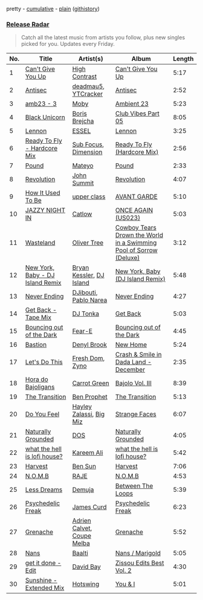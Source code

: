 pretty - [cumulative](/playlists/cumulative/Release%20Radar.md) - [plain](/playlists/plain/37i9dQZEVXbsudmxBFKW7G) ([githistory](https://github.githistory.xyz/vitokorn/spotify-playlist-archive/blob/master/playlists/plain/37i9dQZEVXbsudmxBFKW7G))

### [Release Radar](https://open.spotify.com/playlist/37i9dQZEVXbsudmxBFKW7G)

> Catch all the latest music from artists you follow, plus new singles picked for you. Updates every Friday.

| No. | Title | Artist(s) | Album | Length |
|---|---|---|---|---|
| 1 | [Can't Give You Up](https://open.spotify.com/track/6o5qFSBREXQPvSTJY353I2) | [High Contrast](https://open.spotify.com/artist/0bxHci3JIhhKA53n8rH3tT) | [Can't Give You Up](https://open.spotify.com/album/0fZGtVLj6azebynm7MuYeB) | 5:17 |
| 2 | [Antisec](https://open.spotify.com/track/5wBR7E6BADAHWj5vBHdnDd) | [deadmau5](https://open.spotify.com/artist/2CIMQHirSU0MQqyYHq0eOx), [YTCracker](https://open.spotify.com/artist/1x82Mu3wakMkldMW5kEiP4) | [Antisec](https://open.spotify.com/album/2k182ZsRtnPjhJ432Z2y3h) | 2:52 |
| 3 | [amb23 - 3](https://open.spotify.com/track/6Ijhu0qHD0uSUsnQA1MJ9v) | [Moby](https://open.spotify.com/artist/3OsRAKCvk37zwYcnzRf5XF) | [Ambient 23](https://open.spotify.com/album/5iXHMwhLzhDSs7e0WK4svQ) | 5:23 |
| 4 | [Black Unicorn](https://open.spotify.com/track/1WSF0LJGwJkYejuMtyJVuA) | [Boris Brejcha](https://open.spotify.com/artist/6caPJFLv1wesmM7gwK1ACy) | [Club Vibes Part 05](https://open.spotify.com/album/5ad6LcmH6riZRxu4VzI7Vf) | 8:05 |
| 5 | [Lennon](https://open.spotify.com/track/6KCmJ8VI6VYNRNubSqi0Ck) | [ESSEL](https://open.spotify.com/artist/2ucdZN7GyBGxIKHIzksnXc) | [Lennon](https://open.spotify.com/album/4Whx04xrZZSzMWhKduRWFI) | 3:25 |
| 6 | [Ready To Fly - Hardcore Mix](https://open.spotify.com/track/6qjgalreP33xyLiGuqKNdQ) | [Sub Focus](https://open.spotify.com/artist/0QaSiI5TLA4N7mcsdxShDO), [Dimension](https://open.spotify.com/artist/1QMgre3BHX161ZHtWMUu6S) | [Ready To Fly (Hardcore Mix)](https://open.spotify.com/album/2xkbIq44wwXLSK727SDCM9) | 2:56 |
| 7 | [Pound](https://open.spotify.com/track/77g7kCmGqiCzOePWYX3SmO) | [Mateyo](https://open.spotify.com/artist/0B0O3zN1qA3VmxGoF7sHiE) | [Pound](https://open.spotify.com/album/29AhEOuMHj5qPdUFRWsI3K) | 2:33 |
| 8 | [Revolution](https://open.spotify.com/track/1vlnbR9iKNLCAlEDNSBrxj) | [John Summit](https://open.spotify.com/artist/7kNqXtgeIwFtelmRjWv205) | [Revolution](https://open.spotify.com/album/6A1uNJqYuAhldH89hy70od) | 4:07 |
| 9 | [How It Used To Be](https://open.spotify.com/track/0htJd0EsowjMIGuTgGlQeA) | [upper class](https://open.spotify.com/artist/2NtGuhjeGjxetrptLSQHV0) | [AVANT GARDE](https://open.spotify.com/album/2w9BRYC6KLBmcdS0TroSVY) | 5:10 |
| 10 | [JAZZY NIGHT IN](https://open.spotify.com/track/3uQkx2Cr5A4HhHA5pK459p) | [Catlow](https://open.spotify.com/artist/0XxDrKbIfa9kLC5kUAuaD9) | [ONCE AGAIN (US023)](https://open.spotify.com/album/0BgrgpVWHUw5PSlqqwCLpW) | 5:03 |
| 11 | [Wasteland](https://open.spotify.com/track/24Qd5OZoCPLkGUrsLcJ3CW) | [Oliver Tree](https://open.spotify.com/artist/6TLwD7HPWuiOzvXEa3oCNe) | [Cowboy Tears Drown the World in a Swimming Pool of Sorrow (Deluxe)](https://open.spotify.com/album/3HnZ8f1qXz3I9XrLAxOnSv) | 3:12 |
| 12 | [New York, Baby - DJ Island Remix](https://open.spotify.com/track/4GN19YyZUK7HMFw0cAAkLO) | [Bryan Kessler](https://open.spotify.com/artist/7DPL5hmKPV75ja0FLgNXYZ), [DJ Island](https://open.spotify.com/artist/0B8uvQRg70TpBi26MKtJxY) | [New York, Baby (DJ Island Remix)](https://open.spotify.com/album/0EupJITbjPSzpXV2ient2U) | 5:48 |
| 13 | [Never Ending](https://open.spotify.com/track/2dv0aIjrZeTNPfno195pD8) | [DJibouti](https://open.spotify.com/artist/2PyUWRpP3uy6MrZB1rPxQw), [Pablo Narea](https://open.spotify.com/artist/5p8jrSEwzfpHlBrGlYgDIo) | [Never Ending](https://open.spotify.com/album/4wV9lUxjVwf4U9xTrvcqjk) | 4:27 |
| 14 | [Get Back - Tape Mix](https://open.spotify.com/track/3xBudG07erHx9GxIVx7zs3) | [DJ Tonka](https://open.spotify.com/artist/0s8zZnjADp3VDjGiBpQ0yx) | [Get Back](https://open.spotify.com/album/2qENaBPonllrE9ZOvk0uHS) | 5:03 |
| 15 | [Bouncing out of the Dark](https://open.spotify.com/track/6c18DKpL4vnqi1TlLKxhdZ) | [Fear-E](https://open.spotify.com/artist/7MsAhHNI5gRfh2JCeL21gC) | [Bouncing out of the Dark](https://open.spotify.com/album/2iqkUYPIMDTmLOH4wH0uHm) | 4:45 |
| 16 | [Bastion](https://open.spotify.com/track/6gI2V3Fe9Sx5MDuNmJrgCP) | [Denyl Brook](https://open.spotify.com/artist/6CN58XeXyI4v5FFMiltnHa) | [New Home](https://open.spotify.com/album/2tvzLl0e00rJmln7S0fwJO) | 5:24 |
| 17 | [Let's Do This](https://open.spotify.com/track/1CIgEftRKUr1QnxHn4W3gt) | [Fresh Dom](https://open.spotify.com/artist/2ZZHwQD18fRq8OaEdVRijQ), [Zyno](https://open.spotify.com/artist/44aRJRa2jSc7zwYF36OOrP) | [Crash & Smile in Dada Land - December](https://open.spotify.com/album/7pDKTgRlgOhaH1vY7NAoKl) | 2:35 |
| 18 | [Hora do Bajoligans](https://open.spotify.com/track/4zWmb6pe9T9sJATSI1kNry) | [Carrot Green](https://open.spotify.com/artist/56LbkVrwiOOlCLoIPVeEhY) | [Bajolo Vol. III](https://open.spotify.com/album/2A8FbkIXVRLZUeW6hOVnzG) | 8:39 |
| 19 | [The Transition](https://open.spotify.com/track/2aC2SOJJ5RncqrJ3qYa5al) | [Ben Prophet](https://open.spotify.com/artist/0YRk8fU48dUpIGqJYh5b4U) | [The Transition](https://open.spotify.com/album/1Q0TV8hGuBPUVkphBbV5wm) | 5:13 |
| 20 | [Do You Feel](https://open.spotify.com/track/7nLpi1BtBv8oSbjzjpTKpZ) | [Hayley Zalassi](https://open.spotify.com/artist/6CkWYOPGB6vgMNjXAYRfav), [Big Miz](https://open.spotify.com/artist/16bJAXH14R42AnpN0FtaQo) | [Strange Faces](https://open.spotify.com/album/35oKTmccKcrR2RqizXr60N) | 6:07 |
| 21 | [Naturally Grounded](https://open.spotify.com/track/2p0IzWtuuX4m7ek06vBBfr) | [DOS](https://open.spotify.com/artist/4H4hsVb7pwQOL6uY4ZcC09) | [Naturally Grounded](https://open.spotify.com/album/4ef6G6Wigvhs8ZsuvAt8ZG) | 4:05 |
| 22 | [what the hell is lofi house?](https://open.spotify.com/track/4LoUp759ZRqbpzXpryqyub) | [Kareem Ali](https://open.spotify.com/artist/4Uhgu5miW68A3eqRl26xtf) | [what the hell is lofi house?](https://open.spotify.com/album/0jnEIIGSChsF3129A2d3bv) | 5:42 |
| 23 | [Harvest](https://open.spotify.com/track/6JV5ibjoP7TT3ExHcLC0n5) | [Ben Sun](https://open.spotify.com/artist/1Hwxv1TsmQYcwmnpNJnnUo) | [Harvest](https://open.spotify.com/album/4HE83TSYD7Uja6LDx6G4uc) | 7:06 |
| 24 | [N.O.M.B](https://open.spotify.com/track/2hGaND3nug3TmUw8OF4BK5) | [RAJE](https://open.spotify.com/artist/2dPCWh9rFrw0MyUSr3sEyQ) | [N.O.M.B](https://open.spotify.com/album/0vCPJBPOH38JqE3hjE0HiE) | 4:53 |
| 25 | [Less Dreams](https://open.spotify.com/track/725n2tquItS8i3oa8DykDV) | [Demuja](https://open.spotify.com/artist/1LfqhJiCiHfVzrBOVaBXc1) | [Between The Loops](https://open.spotify.com/album/5XAL2RJK5w5zokr5atpkUq) | 5:39 |
| 26 | [Psychedelic Freak](https://open.spotify.com/track/35YcU8sJRZ6X2PT7NlR7sj) | [James Curd](https://open.spotify.com/artist/2PwiPk4hJp1MX6zH2YJmIL) | [Psychedelic Freak](https://open.spotify.com/album/1Qfwi112c3eAca7gGnSEoi) | 6:23 |
| 27 | [Grenache](https://open.spotify.com/track/403ybVuX5dHLx9IQfvaXkA) | [Adrien Calvet](https://open.spotify.com/artist/4u29f7PSq3kGpA1LINRIRg), [Coupe Melba](https://open.spotify.com/artist/3rAzsXFvn46j3Mjm77Ew3u) | [Grenache](https://open.spotify.com/album/7e3GzNwcteGFOq22wdnDQn) | 5:52 |
| 28 | [Nans](https://open.spotify.com/track/5KvOK7W2lXTKuIUbKToRqp) | [Baalti](https://open.spotify.com/artist/2CtpjGWvsq4QnUIx9PHDAN) | [Nans / Marigold](https://open.spotify.com/album/6IohOJpZfC2pU3NVFuejq9) | 5:05 |
| 29 | [get it done - Edit](https://open.spotify.com/track/62zJ1of7rLArVHfizrvCiO) | [David Bay](https://open.spotify.com/artist/5yHK7mClF5i8Jabk8IKISo) | [Zissou Edits Best Vol. 2](https://open.spotify.com/album/6Olob9MLS6LCSgan8hc8wp) | 4:30 |
| 30 | [Sunshine - Extended Mix](https://open.spotify.com/track/6asYvZZDEwPZo4hLZgm9bp) | [Hotswing](https://open.spotify.com/artist/4c1uPButBrvsYP2XDrY0fe) | [You & I](https://open.spotify.com/album/4cv2ooddBRnYRItINNKahi) | 5:01 |